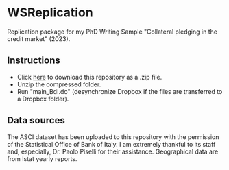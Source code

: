 # WSReplication
Replication package for my PhD Writing Sample "Collateral pledging in the credit market" (2023).

## Instructions 
- Click [here](https://github.com/DiegoCiccia/WSReplication/zipball/master/) to download this repository as a .zip file.
- Unzip the compressed folder.
- Run "main_BdI.do" (desynchronize Dropbox if the files are transferred to a Dropbox folder).

## Data sources
The ASCI dataset has been uploaded to this repository with the permission of the Statistical Office of Bank of Italy. I am extremely thankful to its staff and, especially, Dr. Paolo Piselli for their assistance. Geographical data are from Istat yearly reports. 

